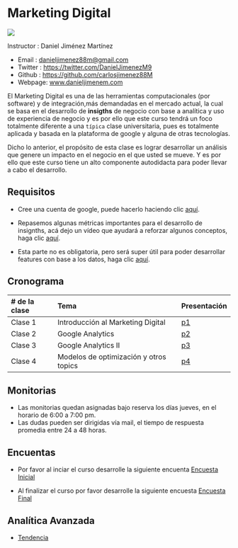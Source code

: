 # Marketing Digital

![](http://www.cidesco.org.co/wp-content/uploads/2019/03/unal_full_09.jpg)


Instructor : Daniel Jiménez Martínez

* Email : danieljimenez88m@gmail.com
* Twitter : https://twitter.com/DanielJimenezM9
* Github : https://github.com/carlosjimenez88M
* Webpage: www.danieljimenem.com


El Marketing Digital es una de las herramientas computacionales (por software) y de integración,más demandadas en el mercado actual, la cual se basa en el desarrollo de **insigths** de negocio con base a analítica y uso de experiencia de negocio y es por ello que este curso tendrá un foco totalmente diferente a una `típica` clase universitaria, pues es totalmente aplicada y basada en la plataforma de google y alguna de otras tecnologías.

Dicho lo anterior, el propósito de esta clase es lograr desarrollar un análisis que genere un impacto en el negocio en el que usted se mueve. Y es por ello que este curso tiene un alto componente autodidacta para poder llevar a cabo el desarrollo. 


## Requisitos

* Cree una cuenta de google, puede hacerlo haciendo clic [aquí](https://analytics.google.com/analytics/web/).

* Repasemos algunas métricas importantes para el desarrollo de insignths, acá dejo un vídeo que ayudará a reforzar algunos conceptos, haga clic [aquí](https://www.youtube.com/watch?v=tY07KGyyUP8).

* Esta parte no es obligatoria, pero será super útil para poder desarrollar features con base a los datos, haga clic [aquí](https://www.youtube.com/watch?v=W985tOFCX30).

## Cronograma

|# de la clase|Tema|Presentación|
|:------------|:----|-----------|
|Clase 1|Introducción al Marketing Digital|[p1](https://github.com/carlosjimenez88M/Marketing_Digital/blob/master/Presentaciones/Clase1.pdf)|
|Clase 2|Google Analytics |[p2](https://github.com/carlosjimenez88M/Marketing_Digital/blob/master/Presentaciones/clase2.key)|
|Clase 3|Google Analytics II|[p3]()|
|Clase 4|Modelos de optimización y otros topics|[p4]()|

## Monitorias

* Las monitorias quedan asignadas bajo reserva los días jueves, en el horario de 6:00 a 7:00 pm.
* Las dudas pueden ser dirigidas vía mail, el tiempo de respuesta promedia entre 24 a 48 horas.




## Encuentas

* Por favor al inciar el curso desarrolle la siguiente encuenta
[Encuesta Inicial](https://docs.google.com/forms/d/e/1FAIpQLSe6uY6Ba5UTeCbWNyKMOZCuB1NcSqf-bTBqMR3PbQO7ARhdSw/viewform?usp=sf_link)

* Al finalizar el curso por favor desarrolle la siguiente encuesta [Encuesta Final](https://docs.google.com/forms/d/e/1FAIpQLSe6uY6Ba5UTeCbWNyKMOZCuB1NcSqf-bTBqMR3PbQO7ARhdSw/viewform?usp=sf_link)



## Analítica Avanzada
* [Tendencia](https://github.com/carlosjimenez88M/Marketing_Digital/blob/master/R_googletrends.R)


